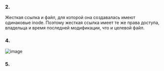 
### 2.
Жесткая ссылка и файл, для которой она создавалась имеют одинаковые inode. Поэтому жесткая ссылка имеет те же права доступа, владельца и время последней модификации, что и целевой файл.
### 4.
![image](https://user-images.githubusercontent.com/95320903/153000794-e809f6e7-ede4-4f88-b550-44a2dc04a4a3.png)
### 5.


